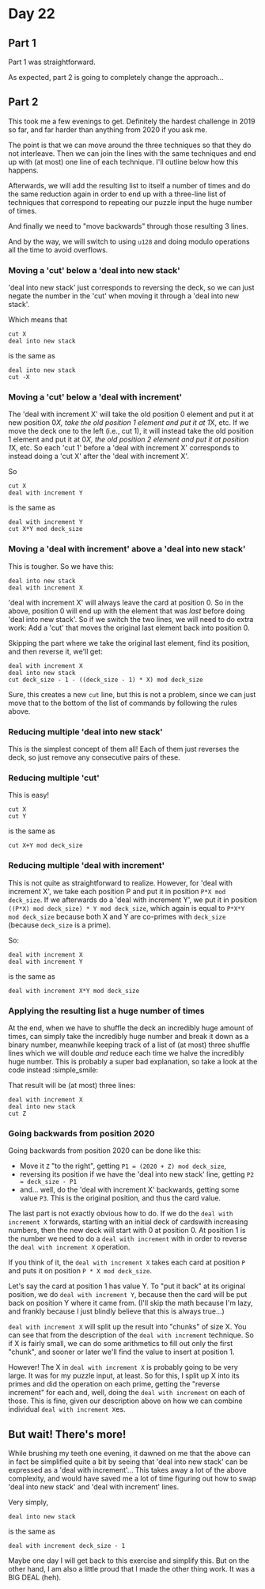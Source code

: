 # Day 22

## Part 1
Part 1 was straightforward.

As expected, part 2 is going to completely change the approach...

## Part 2
This took me a few evenings to get. Definitely the hardest challenge in 2019 so far, and far harder
than anything from 2020 if you ask me.

The point is that we can move around the three techniques so that they do not interleave. Then we can
join the lines with the same techniques and end up with (at most) one line of each technique. I'll
outline below how this happens.

Afterwards, we will add the resulting list to itself a number of times and do the same reduction
again in order to end up with a three-line list of techniques that correspond to repeating our
puzzle input the huge number of times.

And finally we need to "move backwards" through those resulting 3 lines.

And by the way, we will switch to using `u128` and doing modulo operations all the time to avoid
overflows.

### Moving a 'cut' below a 'deal into new stack'
'deal into new stack' just corresponds to reversing the deck, so we can just negate the number in the
'cut' when moving it through a 'deal into new stack'.

Which means that
```
cut X
deal into new stack
```
is the same as
```
deal into new stack
cut -X
```

### Moving a 'cut' below a 'deal with increment'
The 'deal with increment X' will take the old position 0 element and put it at new position 0*X, take
the old position 1 element and put it at 1*X, etc. If we move the deck one to the left (i.e., cut 1),
it will instead take the old position 1 element and put it at 0*X, the old position 2 element and put it
at position 1*X, etc. So each 'cut 1' before a 'deal with increment X' corresponds to instead doing a
'cut X' after the 'deal with increment X'.

So
```
cut X
deal with increment Y
```
is the same as
```
deal with increment Y
cut X*Y mod deck_size
```

### Moving a 'deal with increment' above a 'deal into new stack'
This is tougher. So we have this:
```
deal into new stack
deal with increment X
```
'deal with increment X' will always leave the card at position 0. So in the above, position 0
will end up with the element that was _last_ before doing 'deal into new stack'. So if we switch
the two lines, we will need to do extra work: Add a 'cut' that moves the original last element
back into position 0.

Skipping the part where we take the original last element, find its position, and then reverse
it, we'll get:
```
deal with increment X
deal into new stack
cut deck_size - 1 - ((deck_size - 1) * X) mod deck_size
```
Sure, this creates a new `cut` line, but this is not a problem, since we can just move that to
the bottom of the list of commands by following the rules above.

### Reducing multiple 'deal into new stack'
This is the simplest concept of them all! Each of them just reverses the deck, so just remove
any consecutive pairs of these.

### Reducing multiple 'cut'
This is easy!
```
cut X
cut Y
```
is the same as
```
cut X+Y mod deck_size
```

### Reducing multiple 'deal with increment'
This is not quite as straightforward to realize. However, for 'deal with increment X', we
take each position P and put it in position `P*X mod deck_size`. If we afterwards do a
'deal with increment Y', we put it in position `((P*X) mod deck_size) * Y mod deck_size`,
which again is equal to `P*X*Y mod deck_size` because both X and Y are co-primes with
`deck_size` (because `deck_size` is a prime).

So:
```
deal with increment X
deal with increment Y
```
is the same as
```
deal with increment X*Y mod deck_size
```

### Applying the resulting list a huge number of times
At the end, when we have to shuffle the deck an incredibly huge amount of times, can simply take
the incredibly huge number and break it down as a binary number, meanwhile keeping track of a list
of (at most) three shuffle lines which we will double _and_ reduce each time we halve the incredibly
huge number. This is probably a super bad explanation, so take a look at the code instead :simple_smile:

That result will be (at most) three lines:

```
deal with increment X
deal into new stack
cut Z
```

### Going backwards from position 2020

Going backwards from position 2020 can be done like this:

* Move it `Z` "to the right", getting `P1 = (2020 + Z) mod deck_size`,
* reversing its position if we have the 'deal into new stack' line, getting `P2 = deck_size - P1`
* and... well, do the 'deal with increment X' backwards, getting some value `P3`. This is the original position,
  and thus the card value.

The last part is not exactly obvious how to do. If we do the `deal with increment X` forwards, starting with an
initial deck of cardswith increasing numbers, then the new deck will start with 0 at position 0. At position 1 is
the number we need to do a `deal with increment` with in order to reverse the `deal with increment X` operation.

If you think of it, the `deal with increment X` takes each card at position `P` and puts it on position
`P * X mod deck_size`.

Let's say the card at position 1 has value Y. To "put it back" at its original position, we do `deal with increment Y`,
because then the card will be put back on position Y where it came from. (I'll skip the math because I'm lazy,
and frankly because I just blindly believe that this is always true...)

`deal with increment X` will split up the result into "chunks" of size X. You can see that from the description of
the `deal with increment` technique. So if X is fairly small, we can do some arithmetics to fill out only the
first "chunk", and sooner or later we'll find the value to insert at position 1.

However! The X in `deal with increment X` is probably going to be very large. It was for my puzzle input, at
least. So for this, I split up X into its primes and did the operation on each prime, getting the "reverse
increment" for each and, well, doing the `deal with increment` on each of those. This is fine, given our
description above on how we can combine individual `deal with increment X`es.

## But wait! There's more!
While brushing my teeth one evening, it dawned on me that the above can in fact be simplified quite a bit by
seeing that 'deal into new stack' can be expressed as a 'deal with increment'... This takes away a lot of
the above complexity, and would have saved me a lot of time figuring out how to swap 'deal into new stack'
and 'deal with increment' lines.

Very simply,

```
deal into new stack
```

is the same as

```
deal with increment deck_size - 1
```

Maybe one day I will get back to this exercise and simplify this. But on the other hand, I am also a little
proud that I made the other thing work. It was a BIG DEAL (heh).